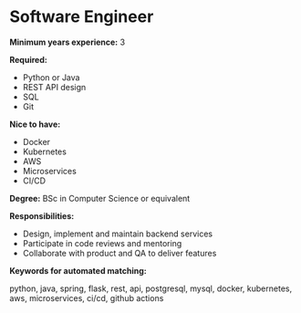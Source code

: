 # Software Engineer

**Minimum years experience:** 3

**Required:**

- Python or Java
- REST API design
- SQL
- Git

**Nice to have:**

- Docker
- Kubernetes
- AWS
- Microservices
- CI/CD

**Degree:** BSc in Computer Science or equivalent

**Responsibilities:**

- Design, implement and maintain backend services
- Participate in code reviews and mentoring
- Collaborate with product and QA to deliver features

**Keywords for automated matching:**

python, java, spring, flask, rest, api, postgresql, mysql, docker, kubernetes, aws, microservices, ci/cd, github actions

